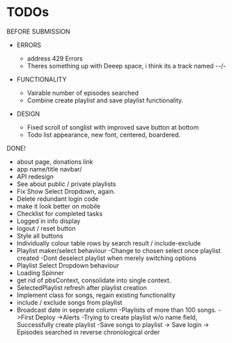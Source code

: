# TODOs

BEFORE SUBMISSION

- ERRORS

  - address 429 Errors
  - Theres something up with Deeep space, i think its a track named --/-

- FUNCTIONALITY

  - Vairable number of episodes searched
  - Combine create playlist and save playlist functionality.

- DESIGN
  - Fixed scroll of songlist with improved save button at bottom
  - Todo list appearance, new font, centered, boardered.

DONE!

- about page, donations link
- app name/title navbar/
- API redesign
- See about public / private playlists
- Fix Show Select Dropdown, again.
- Delete redundant login code
- make it look better on mobile
- Checklist for completed tasks
- Logged in info display
- logout / reset button
- Style all buttons
- Individually colour table rows by search result / include-exclude
- Playlist maker/select behaviour
  -Change to chosen select once playlist created
  -Dont deselect playlist when merely switching options
- Playlist Select Dropdown behaviour
- Loading Spinner
- get rid of pbsContext, consolidate into single context.
- SelectedPlaylist refresh after playlist creation
- Implement class for songs, regain existing functionality
- include / exclude songs from playlist
- Broadcast date in seperate column
  -Playlists of more than 100 songs.
  ->First Deploy
  ->Alerts
  -Trying to create playlist w/o name field, Successfully create playlist
  -Save songs to playlist
  -> Save login
  -> Episodes searched in reverse chronological order
